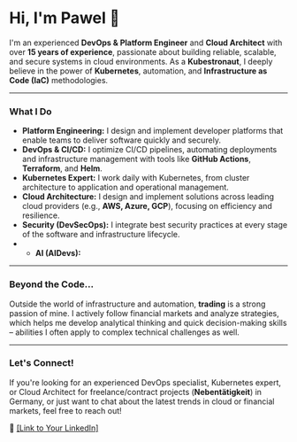 # Hi, I'm Pawel 👋

I'm an experienced **DevOps & Platform Engineer** and **Cloud Architect** with over **15 years of experience**, passionate about building reliable, scalable, and secure systems in cloud environments. As a **Kubestronaut**, I deeply believe in the power of **Kubernetes**, automation, and **Infrastructure as Code (IaC)** methodologies.

---

### What I Do

* **Platform Engineering:** I design and implement developer platforms that enable teams to deliver software quickly and securely.
* **DevOps & CI/CD:** I optimize CI/CD pipelines, automating deployments and infrastructure management with tools like **GitHub Actions**, **Terraform**, and **Helm**.
* **Kubernetes Expert:** I work daily with Kubernetes, from cluster architecture to application and operational management.
* **Cloud Architecture:** I design and implement solutions across leading cloud providers (e.g., **AWS, Azure, GCP**), focusing on efficiency and resilience.
* **Security (DevSecOps):** I integrate best security practices at every stage of the software and infrastructure lifecycle.
* * **AI (AIDevs):** 


---

### Beyond the Code...

Outside the world of infrastructure and automation, **trading** is a strong passion of mine. I actively follow financial markets and analyze strategies, which helps me develop analytical thinking and quick decision-making skills – abilities I often apply to complex technical challenges as well.

---

### Let's Connect!

If you're looking for an experienced DevOps specialist, Kubernetes expert, or Cloud Architect for freelance/contract projects (**Nebentätigkeit**) in Germany, or just want to chat about the latest trends in cloud or financial markets, feel free to reach out!

🔗 [[Link to Your LinkedIn]](https://www.linkedin.com/in/pawel-wajdziak-346889229/)
